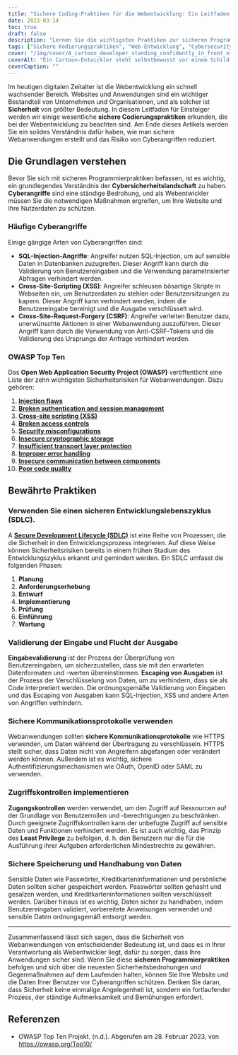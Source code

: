 ```yaml
---
title: "Sichere Coding-Praktiken für die Webentwicklung: Ein Leitfaden für Einsteiger"
date: 2023-03-14
toc: true
draft: false
description: "Lernen Sie die wichtigsten Praktiken zur sicheren Programmierung für die Webentwicklung, um sichere Webanwendungen zu erstellen und das Risiko von Cyberangriffen zu verringern."
tags: ["Sichere Kodierungspraktiken", "Web-Entwicklung", "Cybersecurity-Landschaft", "OWASP Top Ten", "SQL-Injection-Angriffe", "XSS", "CSRF", "Sicherer Entwicklungslebenszyklus", "Validierung der Eingaben", "Ausgang Escaping", "Sichere Kommunikationsprotokolle", "Zugangskontrollen", "Speicherung und Handhabung von Daten", "Geringstes Privileg", "Passwort-Hashing", "Datenverschlüsselung", "Vorbereitete Erklärungen", "Sensible Daten", "Cyber-Angriffe", "Web Security", "Sicherheit von Webanwendungen", "Sichere Webentwicklung", "Bewährte Praktiken der Cybersicherheit", "Entwicklung von Webanwendungen", "Tipps zur sicheren Kodierung", "Schwachstellen in Webanwendungen", "OWASP-Sicherheitsrisiken", "Website-Sicherheitsmaßnahmen", "Web Application Protection", "Sicheres Web-Design", "Leitlinien für die Webentwicklung", "Sichere Kodierungsverfahren für die Webentwicklung", "Eindämmung von Cyberangriffen auf Webanwendungen", "Sicherer Entwicklungslebenszyklus für Webentwickler", "Eingabevalidierungstechniken für die Web-Sicherheit", "Ausgabe-Escaping-Methoden zur XSS-Prävention", "Sichere Kommunikationsprotokolle für Webanwendungen", "Implementierung von Zugangskontrollen in der Webentwicklung", "Sichere Datenspeicherung und -verarbeitung in Webanwendungen", "Passwort-Hashing und Verschlüsselung in der Webentwicklung", "Vorbereitete Anweisungen zur Verhinderung von SQL-Injection", "Verwaltung sensibler Daten in Webanwendungen", "Bewährte Praktiken für die Sicherheit von Webanwendungen", "Vorbeugung der zehn größten OWASP-Risiken bei der Webentwicklung", "Web-Sicherheitsmaßnahmen für sichere Kodierung", "Verringerung der Cybersicherheitsrisiken bei der Webentwicklung", "Tipps zur sicheren Kodierung für Webentwickler", "Prävention von Schwachstellen in Webanwendungen", "Web-Sicherheitsrichtlinien für Entwickler", "Gewährleistung des Schutzes von Webanwendungen"]
cover: "/img/cover/A_cartoon_developer_standing_confidently_in_front_of_a_shield.png"
coverAlt: "Ein Cartoon-Entwickler steht selbstbewusst vor einem Schild mit einem Schloss-Symbol und hält einen Laptop in der Hand."
coverCaption: ""
---
```


Im heutigen digitalen Zeitalter ist die Webentwicklung ein schnell wachsender Bereich. Websites und Anwendungen sind ein wichtiger Bestandteil von Unternehmen und Organisationen, und als solcher ist **Sicherheit** von größter Bedeutung. In diesem Leitfaden für Einsteiger werden wir einige wesentliche **sichere Codierungspraktiken** erkunden, die bei der Webentwicklung zu beachten sind. Am Ende dieses Artikels werden Sie ein solides Verständnis dafür haben, wie man sichere Webanwendungen erstellt und das Risiko von Cyberangriffen reduziert.

## Die Grundlagen verstehen

Bevor Sie sich mit sicheren Programmierpraktiken befassen, ist es wichtig, ein grundlegendes Verständnis der **Cybersicherheitslandschaft** zu haben. **Cyberangriffe** sind eine ständige Bedrohung, und als Webentwickler müssen Sie die notwendigen Maßnahmen ergreifen, um Ihre Website und Ihre Nutzerdaten zu schützen.

### Häufige Cyberangriffe

Einige gängige Arten von Cyberangriffen sind:

- **SQL-Injection-Angriffe**: Angreifer nutzen SQL-Injection, um auf sensible Daten in Datenbanken zuzugreifen. Dieser Angriff kann durch die Validierung von Benutzereingaben und die Verwendung parametrisierter Abfragen verhindert werden.
- **Cross-Site-Scripting (XSS)**: Angreifer schleusen bösartige Skripte in Webseiten ein, um Benutzerdaten zu stehlen oder Benutzersitzungen zu kapern. Dieser Angriff kann verhindert werden, indem die Benutzereingabe bereinigt und die Ausgabe verschlüsselt wird.
- **Cross-Site-Request-Forgery (CSRF)**: Angreifer verleiten Benutzer dazu, unerwünschte Aktionen in einer Webanwendung auszuführen. Dieser Angriff kann durch die Verwendung von Anti-CSRF-Tokens und die Validierung des Ursprungs der Anfrage verhindert werden.

### OWASP Top Ten

Das **Open Web Application Security Project (OWASP)** veröffentlicht eine Liste der zehn wichtigsten Sicherheitsrisiken für Webanwendungen. Dazu gehören:

1. [**Injection flaws**](https://owasp.org/www-community/Injection_Flaws)
2. [**Broken authentication and session management**](https://owasp.org/www-project-top-ten/2017/A2_2017-Broken_Authentication.html)
3. [**Cross-site scripting (XSS)**](https://owasp.org/www-project-top-ten/2017/A7_2017-Cross-Site_Scripting_(XSS).html)
4. [**Broken access controls**](https://owasp.org/www-project-top-ten/2017/A5_2017-Broken_Access_Control.html)
5. [**Security misconfigurations**](https://owasp.org/www-project-top-ten/2017/A6_2017-Security_Misconfiguration.html)
6. [**Insecure cryptographic storage**](https://owasp.deteact.com/cheat/cheatsheets/Cryptographic_Storage_Cheat_Sheet.html)
7. [**Insufficient transport layer protection**](https://owasp.org/www-project-mobile-top-10/2014-risks/m3-insufficient-transport-layer-protection)
8. [**Improper error handling**](https://owasp.org/www-community/Improper_Error_Handling)
9. [**Insecure communication between components**](https://owasp.org/www-project-mobile-top-10/2016-risks/m3-insecure-communication)
10. [**Poor code quality**](https://owasp.org/www-project-mobile-top-10/2016-risks/m7-client-code-quality)

## Bewährte Praktiken

### Verwenden Sie einen sicheren Entwicklungslebenszyklus (SDLC).

A [**Secure Development Lifecycle (SDLC)**](https://en.wikipedia.org/wiki/Systems_development_life_cycle) ist eine Reihe von Prozessen, die die Sicherheit in den Entwicklungsprozess integrieren. Auf diese Weise können Sicherheitsrisiken bereits in einem frühen Stadium des Entwicklungszyklus erkannt und gemindert werden. Ein SDLC umfasst die folgenden Phasen:

1. **Planung**
2. **Anforderungserhebung**
3. **Entwurf**
4. **Implementierung**
5. **Prüfung**
6. **Einführung**
7. **Wartung**

### Validierung der Eingabe und Flucht der Ausgabe

**Eingabevalidierung** ist der Prozess der Überprüfung von Benutzereingaben, um sicherzustellen, dass sie mit den erwarteten Datenformaten und -werten übereinstimmen. **Escaping von Ausgaben** ist der Prozess der Verschlüsselung von Daten, um zu verhindern, dass sie als Code interpretiert werden. Die ordnungsgemäße Validierung von Eingaben und das Escaping von Ausgaben kann SQL-Injection, XSS und andere Arten von Angriffen verhindern.

### Sichere Kommunikationsprotokolle verwenden

Webanwendungen sollten **sichere Kommunikationsprotokolle** wie HTTPS verwenden, um Daten während der Übertragung zu verschlüsseln. HTTPS stellt sicher, dass Daten nicht von Angreifern abgefangen oder verändert werden können. Außerdem ist es wichtig, sichere Authentifizierungsmechanismen wie OAuth, OpenID oder SAML zu verwenden.

### Zugriffskontrollen implementieren

**Zugangskontrollen** werden verwendet, um den Zugriff auf Ressourcen auf der Grundlage von Benutzerrollen und -berechtigungen zu beschränken. Durch geeignete Zugriffskontrollen kann der unbefugte Zugriff auf sensible Daten und Funktionen verhindert werden. Es ist auch wichtig, das Prinzip des **Least Privilege** zu befolgen, d. h. den Benutzern nur die für die Ausführung ihrer Aufgaben erforderlichen Mindestrechte zu gewähren.

### Sichere Speicherung und Handhabung von Daten

Sensible Daten wie Passwörter, Kreditkarteninformationen und persönliche Daten sollten sicher gespeichert werden. Passwörter sollten gehasht und gesalzen werden, und Kreditkarteninformationen sollten verschlüsselt werden. Darüber hinaus ist es wichtig, Daten sicher zu handhaben, indem Benutzereingaben validiert, vorbereitete Anweisungen verwendet und sensible Daten ordnungsgemäß entsorgt werden.

______

Zusammenfassend lässt sich sagen, dass die Sicherheit von Webanwendungen von entscheidender Bedeutung ist, und dass es in Ihrer Verantwortung als Webentwickler liegt, dafür zu sorgen, dass Ihre Anwendungen sicher sind. Wenn Sie diese **sicheren Programmierpraktiken** befolgen und sich über die neuesten Sicherheitsbedrohungen und Gegenmaßnahmen auf dem Laufenden halten, können Sie Ihre Website und die Daten Ihrer Benutzer vor Cyberangriffen schützen. Denken Sie daran, dass Sicherheit keine einmalige Angelegenheit ist, sondern ein fortlaufender Prozess, der ständige Aufmerksamkeit und Bemühungen erfordert.

## Referenzen

- OWASP Top Ten Projekt. (n.d.). Abgerufen am 28. Februar 2023, von https://owasp.org/Top10/